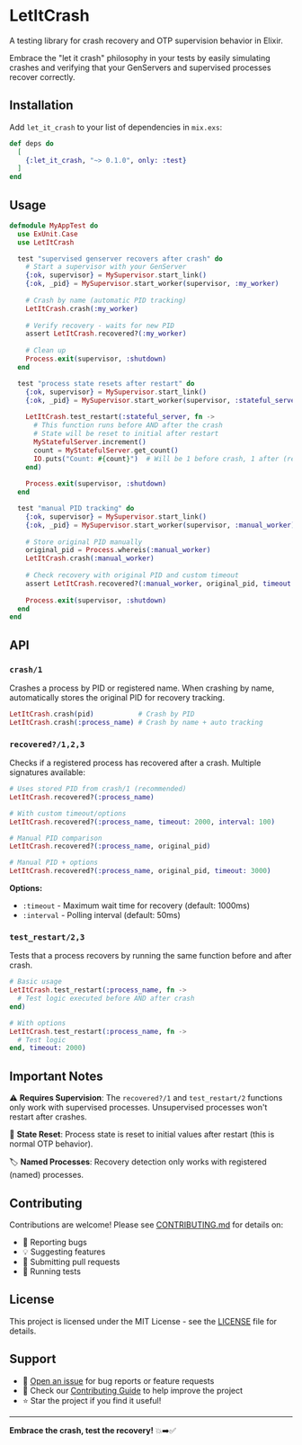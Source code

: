 # LetItCrash

A testing library for crash recovery and OTP supervision behavior in Elixir.

Embrace the "let it crash" philosophy in your tests by easily simulating crashes and verifying that your GenServers and supervised processes recover correctly.

## Installation

Add `let_it_crash` to your list of dependencies in `mix.exs`:

```elixir
def deps do
  [
    {:let_it_crash, "~> 0.1.0", only: :test}
  ]
end
```

## Usage

```elixir
defmodule MyAppTest do
  use ExUnit.Case
  use LetItCrash

  test "supervised genserver recovers after crash" do
    # Start a supervisor with your GenServer
    {:ok, supervisor} = MySupervisor.start_link()
    {:ok, _pid} = MySupervisor.start_worker(supervisor, :my_worker)
    
    # Crash by name (automatic PID tracking)
    LetItCrash.crash(:my_worker)
    
    # Verify recovery - waits for new PID
    assert LetItCrash.recovered?(:my_worker)
    
    # Clean up
    Process.exit(supervisor, :shutdown)
  end

  test "process state resets after restart" do
    {:ok, supervisor} = MySupervisor.start_link()  
    {:ok, _pid} = MySupervisor.start_worker(supervisor, :stateful_server)
    
    LetItCrash.test_restart(:stateful_server, fn ->
      # This function runs before AND after the crash
      # State will be reset to initial after restart
      MyStatefulServer.increment()
      count = MyStatefulServer.get_count()
      IO.puts("Count: #{count}")  # Will be 1 before crash, 1 after (reset + increment)
    end)
    
    Process.exit(supervisor, :shutdown)
  end

  test "manual PID tracking" do
    {:ok, supervisor} = MySupervisor.start_link()
    {:ok, _pid} = MySupervisor.start_worker(supervisor, :manual_worker)
    
    # Store original PID manually
    original_pid = Process.whereis(:manual_worker)
    LetItCrash.crash(:manual_worker)
    
    # Check recovery with original PID and custom timeout
    assert LetItCrash.recovered?(:manual_worker, original_pid, timeout: 2000)
    
    Process.exit(supervisor, :shutdown)
  end
end
```

## API

### `crash/1`
Crashes a process by PID or registered name. When crashing by name, automatically stores the original PID for recovery tracking.

```elixir
LetItCrash.crash(pid)           # Crash by PID
LetItCrash.crash(:process_name) # Crash by name + auto tracking
```

### `recovered?/1,2,3`
Checks if a registered process has recovered after a crash. Multiple signatures available:

```elixir
# Uses stored PID from crash/1 (recommended)
LetItCrash.recovered?(:process_name)

# With custom timeout/options
LetItCrash.recovered?(:process_name, timeout: 2000, interval: 100)

# Manual PID comparison
LetItCrash.recovered?(:process_name, original_pid)

# Manual PID + options
LetItCrash.recovered?(:process_name, original_pid, timeout: 3000)
```

**Options:**
- `:timeout` - Maximum wait time for recovery (default: 1000ms)
- `:interval` - Polling interval (default: 50ms)

### `test_restart/2,3`
Tests that a process recovers by running the same function before and after crash.

```elixir
# Basic usage
LetItCrash.test_restart(:process_name, fn ->
  # Test logic executed before AND after crash
end)

# With options
LetItCrash.test_restart(:process_name, fn ->
  # Test logic
end, timeout: 2000)
```

## Important Notes

⚠️ **Requires Supervision**: The `recovered?/1` and `test_restart/2` functions only work with supervised processes. Unsupervised processes won't restart after crashes.

🔄 **State Reset**: Process state is reset to initial values after restart (this is normal OTP behavior).

🏷️ **Named Processes**: Recovery detection only works with registered (named) processes.

## Contributing

Contributions are welcome! Please see [CONTRIBUTING.md](CONTRIBUTING.md) for details on:

- 🐛 Reporting bugs
- 💡 Suggesting features  
- 🔧 Submitting pull requests
- 🧪 Running tests

## License

This project is licensed under the MIT License - see the [LICENSE](LICENSE) file for details.

## Support

- 📝 [Open an issue](https://github.com/volcov/let_it_crash/issues) for bug reports or feature requests
- 🤝 Check our [Contributing Guide](CONTRIBUTING.md) to help improve the project
- ⭐ Star the project if you find it useful!

---

**Embrace the crash, test the recovery!** 💥➡️✅